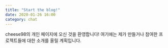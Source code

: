 ```yaml
---
title: "Start the blog!"
date: 2020-01-26 16:00 
category: chat
---
```


cheese98의 개인 페이지에 오신 것을 환영합니다! 여기에는 제가 만들거나 참여한 프로젝트들에 대한 소개를 올릴 계획입니다.